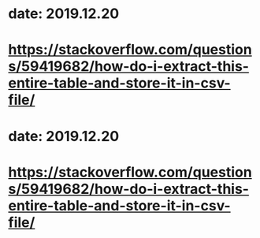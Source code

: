 # date: 2019.12.20
# https://stackoverflow.com/questions/59419682/how-do-i-extract-this-entire-table-and-store-it-in-csv-file/
# date: 2019.12.20
# https://stackoverflow.com/questions/59419682/how-do-i-extract-this-entire-table-and-store-it-in-csv-file/
